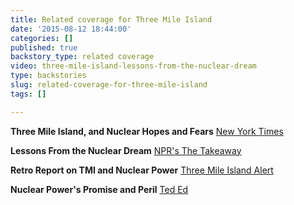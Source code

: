 ```yaml
---
title: Related coverage for Three Mile Island
date: '2015-08-12 18:44:00'
categories: []
published: true
backstory_type: related coverage
video: three-mile-island-lessons-from-the-nuclear-dream
type: backstories
slug: related-coverage-for-three-mile-island
tags: []

---
```

**Three Mile Island, and Nuclear Hopes and Fears**
[New York Times](http://www.nytimes.com/2014/04/29/us/three-mile-island-and-nuclear-hopes-and-fears.html?_r=0)

**Lessons From the Nuclear Dream**
[NPR's The Takeaway](http://www.thetakeaway.org/story/todays-highlights-april-29-2014/)

**Retro Report on TMI and Nuclear Power**
[Three Mile Island Alert](http://www.tmia.com/node/1660)

**Nuclear Power's Promise and Peril**
[Ted Ed](http://ed.ted.com/on/LnFtrjPL)

